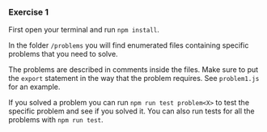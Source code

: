 ### Exercise 1

First open your terminal and run `npm install`.

In the folder `/problems` you will find enumerated files containing specific problems that you need to solve.

The problems are described in comments inside the files. Make sure to put the `export` statement in the way that the problem requires. See `problem1.js` for an example.

If you solved a problem you can run `npm run test problem<X>` to test the specific problem and see if you solved it. You can also run tests for all the problems with `npm run test`.
